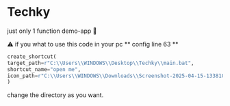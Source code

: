 # Techky
just only 1 function demo-app 👾

⚠️ if you what to use this code in your pc
** config line 63 **

```python
create_shortcut(
target_path=r"C:\\Users\\WINDOWS\\Desktop\\Techky\\main.bat",
shortcut_name="open me",
icon_path=r"C:\\Users\\WINDOWS\\Downloads\\Screenshot-2025-04-15-133810.ico"
)
```

change the directory as you want.
